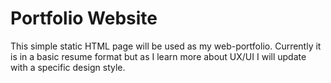 # Portfolio Website
This simple static HTML page will be used as my web-portfolio. Currently it is in a basic resume format but as I learn more about UX/UI I will update with a specific design style.
